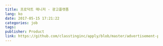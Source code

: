 ```yaml
---
title: 프로덕트 매니저 - 광고플랫폼
lang: ko
date: 2017-05-15 17:21:22
categories: job
tags:
publisher: Product
link: https://github.com/classtinginc/apply/blob/master/advertisement-pm.md
---
```

